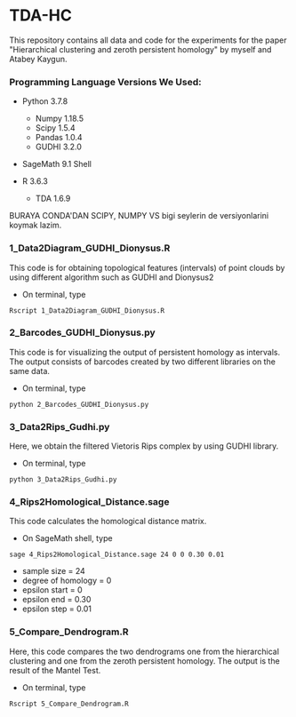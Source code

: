 # TDA-HC
This repository contains all data and code for the experiments for the paper "Hierarchical clustering and zeroth persistent homology" by myself and Atabey Kaygun.

### Programming Language Versions We Used:
* Python 3.7.8
  - Numpy 1.18.5
  - Scipy 1.5.4
  - Pandas 1.0.4
  - GUDHI 3.2.0
  
* SageMath 9.1 Shell
* R 3.6.3
  - TDA 1.6.9

BURAYA CONDA'DAN SCIPY, NUMPY VS bigi seylerin de versiyonlarini koymak lazim.


### 1_Data2Diagram_GUDHI_Dionysus.R

This code is for obtaining topological features (intervals) of point clouds by using different algorithm such as GUDHI and Dionysus2

* On terminal, type
```
Rscript 1_Data2Diagram_GUDHI_Dionysus.R
```

### 2_Barcodes_GUDHI_Dionysus.py 

This code is for visualizing the output of persistent homology as intervals. The output consists of barcodes created by two different libraries on the same data.

* On terminal, type
```
python 2_Barcodes_GUDHI_Dionysus.py
```

### 3_Data2Rips_Gudhi.py 

Here, we obtain the filtered Vietoris Rips complex by using GUDHI library.

- On terminal, type
```
python 3_Data2Rips_Gudhi.py
```

### 4_Rips2Homological_Distance.sage

This code calculates the homological distance matrix.

* On SageMath shell, type
```
sage 4_Rips2Homological_Distance.sage 24 0 0 0.30 0.01
```
  - sample size = 24 
  - degree of homology = 0
  - epsilon start = 0
  - epsilon end = 0.30
  - epsilon step = 0.01

### 5_Compare_Dendrogram.R

Here, this code compares the two dendrograms one from the hierarchical clustering and one from the zeroth persistent homology. 
The output is the result of the Mantel Test.

* On terminal, type
```
Rscript 5_Compare_Dendrogram.R
```


